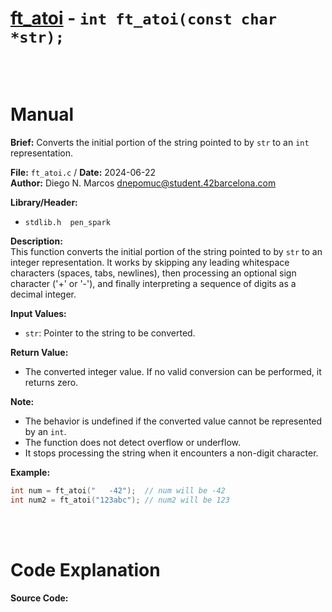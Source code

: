 # [ft_atoi](ft_atoi.c) - `int ft_atoi(const char *str);`
<br>
<br>

# Manual
**Brief:**
Converts the initial portion of the string pointed to by `str` to an `int` representation.

**File:** `ft_atoi.c` / **Date:** 2024-06-22  
**Author:** Diego N. Marcos <dnepomuc@student.42barcelona.com>

**Library/Header:** 
* `stdlib.h  pen_spark  ` 

**Description:**  
This function converts the initial portion of the string pointed to by `str` to an integer representation. It works by skipping any leading whitespace characters (spaces, tabs, newlines), then processing an optional sign character ('+' or '-'), and finally interpreting a sequence of digits as a decimal integer.

**Input Values:**  
* `str`: Pointer to the string to be converted.  

**Return Value:**  
* The converted integer value. If no valid conversion can be performed, it returns zero.

**Note:**  
- The behavior is undefined if the converted value cannot be represented by an `int`.
- The function does not detect overflow or underflow.
- It stops processing the string when it encounters a non-digit character.

**Example:**  
```c
int num = ft_atoi("   -42");  // num will be -42
int num2 = ft_atoi("123abc"); // num2 will be 123
```

<br>
<br>

# Code Explanation
**Source Code:**
``` C


```

